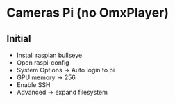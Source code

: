 # Cameras Pi (no OmxPlayer)

## Initial
* Install raspian bullseye
* Open raspi-config
*   System Options -> Auto login to pi
*   GPU memory -> 256
*   Enable SSH
*   Advanced -> expand filesystem
